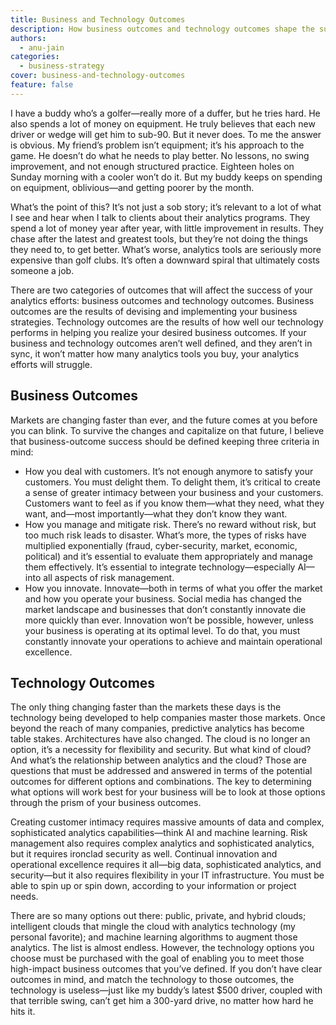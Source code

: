 ```yaml
---
title: Business and Technology Outcomes
description: How business outcomes and technology outcomes shape the success of your analytics efforts.
authors:
  - anu-jain
categories:
  - business-strategy
cover: business-and-technology-outcomes
feature: false
---
```


I have a buddy who’s a golfer—really more of a duffer, but he tries hard. He also spends a lot of money on equipment. He truly believes that each new driver or wedge will get him to sub-90. But it never does. To me the answer is obvious. My friend’s problem isn’t equipment; it’s his approach to the game. He doesn’t do what he needs to play better. No lessons, no swing improvement, and not enough structured practice. Eighteen holes on Sunday morning with a cooler won’t do it. But my buddy keeps on spending on equipment, oblivious—and getting poorer by the month.

What’s the point of this? It’s not just a sob story; it’s relevant to a lot of what I see and hear when I talk to clients about their analytics programs. They spend a lot of money year after year, with little improvement in results. They chase after the latest and greatest tools, but they’re not doing the things they need to, to get better. What’s worse, analytics tools are seriously more expensive than golf clubs. It’s often a downward spiral that ultimately costs someone a job.

There are two categories of outcomes that will affect the success of your analytics efforts: business outcomes and technology outcomes. Business outcomes are the results of devising and implementing your business strategies. Technology outcomes are the results of how well our technology performs in helping you realize your desired business outcomes. If your business and technology outcomes aren’t well defined, and they aren’t in sync, it won’t matter how many analytics tools you buy, your analytics efforts will struggle.

## Business Outcomes

Markets are changing faster than ever, and the future comes at you before you can blink. To survive the changes and capitalize on that future, I believe that business-outcome success should be defined keeping three criteria in mind:
- How you deal with customers. It’s not enough anymore to satisfy your customers. You must delight them. To delight them, it’s critical to create a sense of greater intimacy between your business and your customers. Customers want to feel as if you know them—what they need, what they want, and—most importantly—what they don’t know they want.
- How you manage and mitigate risk. There’s no reward without risk, but too much risk leads to disaster. What’s more, the types of risks have multiplied exponentially (fraud, cyber-security, market, economic, political) and it’s essential to evaluate them appropriately and manage them effectively. It’s essential to integrate technology—especially AI—into all aspects of risk management.
- How you innovate. Innovate—both in terms of what you offer the market and how you operate your business. Social media has changed the market landscape and businesses that don’t constantly innovate die more quickly than ever. Innovation won’t be possible, however, unless your business is operating at its optimal level. To do that, you must constantly innovate your operations to achieve and maintain operational excellence.

## Technology Outcomes

The only thing changing faster than the markets these days is the technology being developed to help companies master those markets. Once beyond the reach of many companies, predictive analytics has become table stakes. Architectures have also changed. The cloud is no longer an option, it’s a necessity for flexibility and security. But what kind of cloud? And what’s the relationship between analytics and the cloud? Those are questions that must be addressed and answered in terms of the potential outcomes for different options and combinations. The key to determining what options will work best for your business will be to look at those options through the prism of your business outcomes.

Creating customer intimacy requires massive amounts of data and complex, sophisticated analytics capabilities—think AI and machine learning. Risk management also requires complex analytics and sophisticated analytics, but it requires ironclad security as well. Continual innovation and operational excellence requires it all—big data, sophisticated analytics, and security—but it also requires flexibility in your IT infrastructure. You must be able to spin up or spin down, according to your information or project needs.

There are so many options out there: public, private, and hybrid clouds; intelligent clouds that mingle the cloud with analytics technology (my personal favorite); and machine learning algorithms to augment those analytics. The list is almost endless. However, the technology options you choose must be purchased with the goal of enabling you to meet those high-impact business outcomes that you’ve defined. If you don’t have clear outcomes in mind, and match the technology to those outcomes, the technology is useless—just like my buddy’s latest $500 driver, coupled with that terrible swing, can’t get him a 300-yard drive, no matter how hard he hits it.